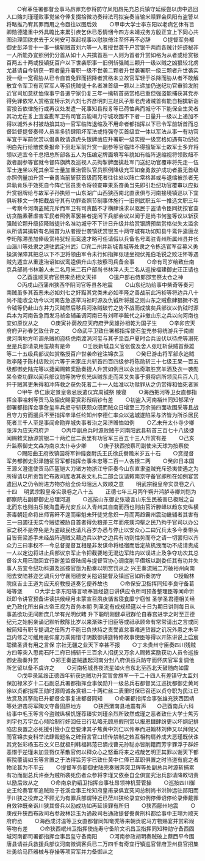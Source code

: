 <!-- { "loadSidebar": true } -->
　　○宥革任署都督佥事马昂罪充参将防守凤阳昂先充总兵镇守延绥尝以虏中逃回人口赂刘瑾瑾败事觉坐夺俸复掇拾微功奏辩法司拟妄奏当输米赎罪会凤阳有盗警以将略推乃宥其罪而用之令亟往以图后效
　　○甲申大学士李东阳以老病乞休有旨卿勋德隆重中外具瞻比来累引疾乞休已悉情悃今四方未靖戎务方殷正宜上下同心共图治理固欲求去于义何安可亟起视事以慰朕倚注至怀再不必辞
　　○提督军务都御史彭泽言十一事一擒斩贼首刘六等一人者授世袭千户赏银千两而各贼计奸迹秘非一人所能办宜照例仍分首从如十人共擒首恶一人则为首者升赏如格为从者或给赏银百两五十两或授镇抚百户以下世袭职事一旧例斩强贼三颗升一级以贼之凶狠较北虏尤甚请自今斩获一颗者量升署职一级不世袭二颗者升世袭署职一级三颗者升世袭实授一级一宽宥胁从已令自首免罪而招降者赏格未立故官军轻于杀降而胁从者不敢解散宜令军卫有司官军人等招抚贼徒十名者准首级一颗以上递加仍送纪功官审验发附近官司加意抚恤俟事宁各遣宁家仍复三年一擒斩首恶赏格已重但强盗能捕获其党亦得免罪依常人赏格宜榜示刘六刘七齐彦明刘三赵风子邢老虎诸贼首有能自相擒斩诣官投首依律施行或再议处发遣一死事知县叚豸等已荷恤典而城守不下能保全生灵者其功尤在豸上宜查勘军卫有司官员能竭力守城攻围不下者一日量升一级以上递加不得以城外乡村被劫揜其功一官军临阵退缩及不用命者都指挥以下已令军前斩首而总督监督提督奏带人员率多骄肆阻坏军法或恃强夺买首级宜一体以军法从事一有功官军宜于军前优赏以倡勇敢请造虎头银牌凿应升署职一级实授一级赏格如遇有功纪验明白先行给散俟奏报命下赍赴军前升赏一副参等官临阵不得擅斩军士故军士多弃将领以逃宜令千总把总所部各五人为伍编定牌面填写年貌如有临阵退缩视将领败衄不救者副参等官就令督阵旗牌及巡视人员拘掣牌面擒赴军门送纪功官覆审将先走一伍军士连坐以死其余军士量加重治管队官员照例降级充军如奋勇救护成功者虽无首级亦照例量加升赏一奋勇当前斩获首级而死者往往处以阵亡常格甚或与退缩被杀者无异孰肯乐于效死自今阵亡官员责令将领查审果系奋勇当先即引赴纪功官覆审以应拟升赏银牌给与故军子孙执照一山东湖广山西狭西南北直隶俱与河南接境镇巡以下宜俱听移文一体把截战守其有功罪查照节制事体施行一旧例武职五年一推选文职三年一考察今河南盗贼充斥而军卫有司贪酷不才横肆诛求以驱民于盗请令臣同抚按官查访贪酷素著虐害军民者照例革罢甚者提问下兵部会议以闻于是尚书何鉴等议以斩获强贼论颗升级招降贼徒计名准功城守不下计日升级并给赏银牌预凿赏格似失太滥余从所请其擒斩有名贼首为从者授世袭镇抚赏银五十两守城有功如知县牛鸾许逵唐龙李珩陈滞虽加俸级赏格犹轻而鸾逵才略可任请假以兵备名号鸾驻青州所属州县并长山淄川等处隶之逵驻武定州武氵□宾二州并新城青城等处隶之令拣选官军召募义勇操演保障其把总以下不卫将领由军令未行如指挥张琏坐视伏羗伯毛锐之败汪怀等遇贼先遁宜从重逮治诏如议鸾逵俱升山东按察司兵备佥事
　　○命有司岁给致仕南京兵部尚书林瀚人未二名月米二石户部尚书林泮人夫二名从巡按福建御史汪正请也
　　○乙酉遣顺天府官祭宋丞相文天祥
　　○遣户部右侍郎邵宝祭太仓之神
　　○丙戌山西蒲州狭西华阴同官等县各地震
　　○山东纪功给事中柴奇等奏河南贼虽多其首恶未必如刘七之奸黠其党类未必如李隆之善战前此冯祯等将边兵八十尚不能收全功今以河南告急遂举冯祯时源及仇钺所将援之则山东之贼愈肆猖獗不若令钺等仍赴山东并力灭贼然后移兵河洛贼破竹之势不战而成擒矣兵部议以仇钺时源兵本为河南告急而发冯祯金辅虽调河南已有刘晖李鋐代之非撤山东之兵以向河南也宜如原议从之
　　○庚寅补荫故应天府府尹吴雄孙祖乾为国子生
　　○辛卯应天府府尹孙春乞致仕许之
　　○命武平卫致仕署都指挥使石玺充参将统游兵于南直隶河南地方听调杀贼初盗杨虎南渡涡河玺与其子坚百户夏时合兵设伏以待虎等溺死至是兵部请录用玺故有是命
　　○壬辰新城县义官张俊及舍人张旺斩获贼首蔡雄等二十五级兵部议如赏格授百户世袭命铨注锦衣卫
　　○癸巳游击将军郤永追贼败李隆于陈村店败刘六等于宋家庄共斩首四百四级参将陈勋斩三十七级王杲一百五级都御史陆完等以捷闻赐敕奖励奏捷人升赏如例且以永出奇取胜赏羊酒及衣一袭勋杲令查功罪以闻兵部议勋等防守东光纵贼东走而杲又失事于摄将店所领民兵百人几歼于贼其吏朱得和冲阵救之获免死者二十一人姑准以功赎罪从之仍赏得和恤死者家
　　○甲午  恭仁康定景皇帝忌辰遣仪宾周钺祭  陵寝
　　○海西把河等卫女直都指挥佥事哈剌等贡马及貂皮赐宴赏彩叚绢钞有差
　　○初盗入河南裕州同知郁采守御署都指挥佥事詹玺率兵拒守斩获颇众既而贼众日增至三万余骑四面攻围采等且战且守力穷而援兵不至指挥辛泽任纶知州李德仁率众以逃城遂陷采与济皆为所杀居民死者三千人至是事闻命勘弃城失事者治之采济赠恤如例
　　○乙未升太仆寺少卿张淳为应天府府尹
　　○丙申副总兵时源败贼于河南阳武县斩首三百七十八级捷闻赐敕奖励源赏银二十两纻丝二表里有功官军三百五十三人升赏有差
　　○己亥升监察御史文森为南京太仆寺少卿
　　○庚子狭西按察司副使来天球为按察使
　　○赐阳曲王府故镇国将军钟鍏妾尉氏王氏徐氏餋赡米岁五十石
　　○赏提督军务都御史彭泽随征官军都指挥佥事朱忠等二百一人各银二两
　　○癸卯日本国王源义澄遣使贡马匹盔铠大刀诸方物浙江守臣奏今山东直隶盗贼充斥恐夷使遇之为所得请以所贡暂贮布政司库收其表文礼兵二部会议请敕南京守备官即所在如例宴赏遣回从之仍令附进方物亦给全价毋阻远人效顺之意
　　明武宗毅皇帝实录卷之八十四
　明武宗毅皇帝实录卷之八十五
　　正德七年三月丙午朔升鸿胪寺卿刘恺为都察院右副都御史总理河道
　　○巡按山东御史张璇言山东生民被害已极贼之自北而东也则由乐陵海豊寿光安丘以入青州其自南而西也则由莒沂滕峄以趋东兖纵横荼毒朝廷命将出师宵旰不遑而渠魁未歼徒党愈炽一月而两趋霸州震动畿辅者其害有三一曰蠲征无实今贼徒被胁自首者得免粮差三年而疮痍沟壑之民乃拘于官司以办公家之税不是停免是为盗敺民也请凡百岁办悉与停止以安众心二曰冗兵太多今奏带头目皆膏梁游手未经战阵遇贼又藉边兵以护之边兵有功则怙势而夺之请一切罢归以齐众力三曰事权不一今总督提督互相是非发谋命将经宿而后定故机洩而功不成请责成一人以定边将进止兵部议京军止令把截要地无混边军阵内以误进止及争夺功次其总督谷大用已取回宜行新差监督陆訚与提督官协心调度削平僣叛以副委任其有功并失事人员宜令纪功科道及巡按官亟为勘奏以明赏罚从之  兴王奏流贼二万破裕州向南阳去安陆甚迩乞调兵分守襄阳德安关隘诏提督及镇巡官如所奏防守
　　○授翰林院庶吉士王道为应天府教授道奏乞便养故也
　　○命保安卫指挥同知李良守备葛峪等堡
　　○大学士李东阳等言顷奉旨经筵日讲供应令所司预备整理臣等闻命忻跃即令讲官预备讲读拱候经月未蒙宣召夙夜循省寝食靡宁窃惟  圣学圣君德相关经史乃政化所出自古帝王视为首务本朝  列圣定有成规经筵以十日为期日讲则每日从事盖欲功无间断庶几学有光明伏睹  升下聪明刚健卓冠群伦自春宫进学之时至正德纪元之始躬亲诵记默听敷陈比岁以来渐殊于旧臣等或祗承顾命有常常请出之言或同被简知有职专提调之任陈力不能已负扶持之责受直怠事难逃货器之讥况外患之未平岂内修之可缓用是仰廑万乘俯惜寸阴数御讲筵特修故事使臣等得以开陈讲说上启宸聪徵圣贤有用之言保  宗社无疆之业天下幸甚不报
　　○丁未贵州守臣奏四川残贼方四等突入思南石阡二府已捕斩千三百余人招抚又万余人赐敕奖励获功人员令巡按御史勘奏升赏
　　○郑王奏盗贼蠭起河南分封八府俱益兵防守而怀庆官军复调他所乞留以备不虞许之
　　○河南柘城县夜流星如火自东北至西北天鼓随向如雷
　　○戊申录延绥正德四年斩获达贼功升赏官舍旗军一千二十四人有差镇守太监刘保加禄米岁十二石副总兵署都指挥佥事侯勋升一级总兵右都督吴江巡抚都御史黄珂徐以贞都指挥王勋时源周诚各赏银二十两纻丝二表里时保已召还以贞夺职为民江已故赏及其孥勋已升都督佥事复进都督同知
　　○命署都指挥佥事张雄充狭西固靖等处游击将军陶文守备固原地方
　　○狭西渭南县地震有声　　○己酉南兵六科给事中毛玉等言今盗贼纵横饥馑荐臻实刘瑾余烈所致然成瑾之恶者致仕大学士焦芳刘宇也芳宇立心倾险制行奸回任已行私略无顾忌假刑赏以报恩讎肆纷更以坏纲纪排陷忠良置之必死援引憸小立登要津其子焦黄中刘仁以传奉而进翰林刘俸又以拜假父而官锦衣变科举法肆毁题名之碑箝言官口矫传禁制之敕互相构扇养成大恶瑾既伏诛其党张彩杨玉石文义已就极刑韩福韩范已谪戍曹元孙聪亦皆削籍而芳宇罪浮于群奸恶憯于逆瑾未加显戮仅革散官何以释众心之怒垂将来之戒哉乞明正其罪以谢天下都察院覆请如玉等言置之于法得旨芳宇已致仕黄中仁俸已革职俱置之时当道有庇之者物论甚为不平云
　　○提督军务都御史陆完奏贼奔突卫辉等处副总兵时源斩捕累有功而副总兵许泰为贼所袭死伤者众参将李瑾又依泰自全俱宜究治兵部请降敕切责以励后效从之
　　○命南京豹韬卫指挥佥事杜昂领神机营管操
　　○巡按四川御史王纶奏官军追贼败于苍溪佥事王纶知府皇甫录俱宜究问总制尚书洪钟远驻郧阳而于川狭之役弃之不顾尤为有罪兵部谓钟近已莅川狭纶录宜如例停俸诏停纶录俸戴罪自效钟既亲诣川狭其督兵以励成功如再延误罪有所归
　　○狭西鄜州地震
　　○庚戌升狭西布政司右参政林廷玉为通政司右通政提督誊黄刑科都给事中王珝为顺天府府丞
　　○海西成讨温等卫女直都督同知奄秃等来朝贡驼马方物赐宴并赏彩叚等物有差
　　○命狭西岷州卫指挥使庞寿守备阶文巩昌卫指挥同知种勋守备西固城河南都司署都指挥佥事吕玺守备南阳
　　○河南参政胡玥奏贼破上蔡西平今围唐县请益兵救援兵部议河南徵调客兵已二万四千有奇宜行镇巡官督府卫州县官招集壮勇给马匹器械与存操等项官军并力备御从之
